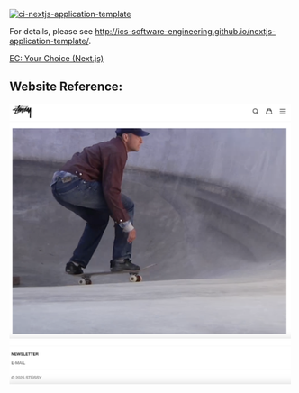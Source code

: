 [![ci-nextjs-application-template](https://github.com/ics-software-engineering/nextjs-application-template/actions/workflows/ci.yml/badge.svg)](https://github.com/ics-software-engineering/nextjs-application-template/actions/workflows/ci.yml)

For details, please see http://ics-software-engineering.github.io/nextjs-application-template/.

[EC: Your Choice (Next.js)](http://courses.ics.hawaii.edu/ics314s25/morea/nextjs-1/experience-your-choice-nextjs.html)

## Website Reference:

<img src="https://github.com/jang-taeyang/your-choice-nextjs/blob/main/public/Screenshot_2025-02-25_at_9.55.07_PM.png" alt="Homepage" width="500">

<img src="https://github.com/jang-taeyang/your-choice-nextjs/blob/main/public/Screenshot_2025-02-25_at_9.55.27_PM.png" alt="Footer" width="500">

